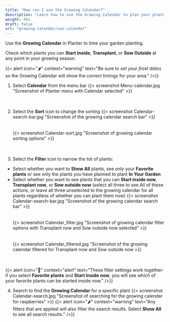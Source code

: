 ```yaml
---
title: "How can I use the Growing Calendar?"
description: "Learn how to use the Growing Calendar to plan your plantings"
weight: 401
draft: false
url: "growing-calendar/use-calendar"
---
```


Use the **Growing Calendar** in Planter to time your garden planting.

Check which plants you can **Start Inside**, **Transplant**, or **Sow Outside** at any point in your growing season.

{{< alert icon="🌶️" context="warning" text="Be sure to *set your frost dates* so the Growing Calendar will show the correct timings for your area." />}}

1. Select **Calendar** from the menu bar
{{< screenshot Menu-calendar.jpg "Screenshot of Planter menu with Calendar selected" >}}<br /><br /><br />

2. Select the **Sort** icon to change the sorting
{{< screenshot Calendar-search-bar.jpg "Screenshot of the growing calendar search bar" >}}<br /><br /><br />
{{< screenshot Calendar-sort.jpg "Screenshot of growing calendar sorting options" >}}<br /><br /><br />

3. Select the **Filter** icon to narrow the list of plants:
- Select whether you want to **Show All** plants, see only your **Favorite plants** or see only the plants you have planned to plant **In Your Garden**
- Select whether you want to see plants that you can **Start inside now**, **Transplant now**, or **Sow outside now** (select all three to see All of these actions, or leave all three unselected to the growing calendar for all plants regardless of whether you can plant them now)
{{< screenshot Calendar-search-bar.jpg "Screenshot of the growing calendar search bar" >}}<br /><br /><br />
{{< screenshot Calendar_filter.jpg "Screenshot of growing calendar filter options with Transplant now and Sow outside now selected" >}}<br /><br /><br />
{{< screenshot Calendar_filtered.jpg "Screenshot of the growing calendar filtered for Transplant now and Sow outside now >}}<br /><br /><br />


{{< alert icon="🍐" context="alert" text="These filter settings work together- if you select **Favorite plants** and **Start Inside now**, you will see which of your favorite plants can be started inside now." />}}

4. Search to find the **Growing Calendar** for a specific plant
{{< screenshot Calendar-search.jpg "Screenshot of searching for the growing calendar for raspberries" >}}
{{< alert icon="🌶️" context="warning" text="Any filters that are applied will also filter the search results. Select **Show All** to see all search results." />}}
